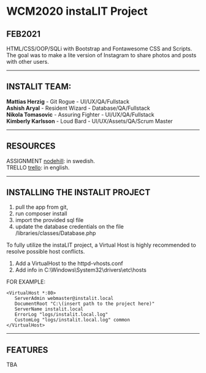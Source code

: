 # WCM2020 instaLIT Project
## FEB2021

 HTML/CSS/OOP/SQLi with Bootstrap and Fontawesome CSS and Scripts. The goal was to make a lite version of Instagram to share photos and posts with other users.  

---------------------------------------


INSTALIT TEAM:
----------------
 **Mattias Herzig** - Git Rogue - UI/UX/QA/Fullstack  
 **Ashish Aryal** - Resident Wizard - Database/QA/Fullstack  
 **Nikola Tomasovic** - Assuring Fighter - UI/UX/QA/Fullstack  
 **Kimberly Karlsson** - Loud Bard - UI/UX/Assets/QA/Scrum Master  


---------------------------------------

RESOURCES
----------------
ASSIGNMENT
 [nodehill](https://wcm20.lms.nodehill.se/article/projektarbete-projekt-metodik-och-verktyg): in swedish.  
TRELLO
 [trello](https://trello.com/b/asHlJEdX/instalit): in english.


---------------------------------------


INSTALLING THE INSTALIT PROJECT
----------------
 1. pull the app from git,
 2. run composer install
 3. import the provided sql file
 4. update the database credentials on the file /libraries/classes/Database.php

To fully utilize the instaLIT project, a Virtual Host is highly recommended to resolve possible host conflicts. 

1. Add a VirtualHost to the httpd-vhosts.conf
2. Add info in C:\Windows\System32\drivers\etc\hosts

 FOR EXAMPLE:
 ```
 <VirtualHost *:80>
    ServerAdmin webmaster@instalit.local
    DocumentRoot "C:\(insert path to the project here)"
    ServerName instalit.local
    ErrorLog "logs/instalit.local.log"
    CustomLog "logs/instalit.local.log" common
 </VirtualHost>
 ```


---------------------------------------

FEATURES
----------------

TBA
